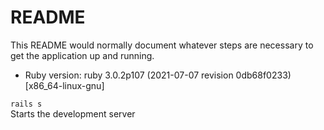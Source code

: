 # README

This README would normally document whatever steps are necessary to get the
application up and running.

* Ruby version: ruby 3.0.2p107 (2021-07-07 revision 0db68f0233) [x86_64-linux-gnu]  

`rails s`  
Starts the development server  
